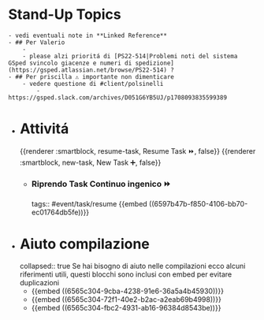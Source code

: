 # Stand-Up Topics
	- vedi eventuali note in **Linked Reference**
	- ## Per Valerio
		-
		- please alzi prioritá di [PS22-514|Problemi noti del sistema GSped svincolo giacenze e numeri di spedizione](https://gsped.atlassian.net/browse/PS22-514) ?
	- ## Per priscilla ⚠️ importante non dimenticare
		- vedere questione di #client/polsinelli
			- https://gsped.slack.com/archives/D051G6YB5UJ/p1708093835599389
- # Attivitá
  {{renderer :smartblock, resume-task, Resume Task ⏩️, false}} {{renderer :smartblock, new-task, New Task ➕, false}}
	- ### Riprendo Task Continuo ingenico ⏩️
	  tags:: #event/task/resume
	  {{embed ((6597b47b-f850-4106-bb70-ec01764db5fe))}}
- # Aiuto compilazione
  collapsed:: true
  Se hai bisogno di aiuto nelle compilazioni ecco alcuni riferimenti utili, questi blocchi sono inclusi con embed per evitare duplicazioni
	- {{embed ((6565c304-9cba-4238-91e6-36a5a4b45930))}}
	- {{embed ((6565c304-72f1-40e2-b2ac-a2eab69b4998))}}
	- {{embed ((6565c304-fbc2-4931-ab16-96384d8543be))}}